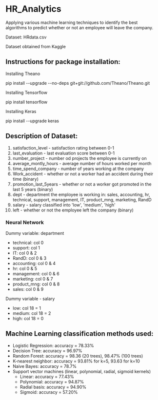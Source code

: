 # HR_Analytics
Applying various machine learning techniques to identify the best algorithms to predict whether or not an employee will leave the company.

Dataset: HRdata.csv

Dataset obtained from Kaggle

## Instructions for package installation:

Installing Theano

pip install --upgrade --no-deps git+git://github.com/Theano/Theano.git

Installing Tensorflow

pip install tensorflow

Installing Keras

pip install --upgrade keras

## Description of Dataset:

1. satisfaction_level - satisfaction rating between 0-1
2. last_evaluation - last evaluation score between 0-1
3. number_project - number od projects the employee is currently on
4. average_montly_hours - average number of hours worked per month
5. time_spend_company - number of years working at the company
6. Work_accident - whether or not a worker had an accident during their time (binary)
7. promotion_last_5years - whether or not a worker got promoted in the last 5 years (binary)
8. dept - department the employee is working in: sales, accounting, hr, technical, support, management, IT, product_mng, marketing, RandD
9. salary - salary classified into 'low', 'medium', 'high'
10. left - whether or not the employee left the company (binary)

### Neural Network

Dummy variable: department
- technical: col 0
- support: col 1
- IT: col 0 & 2
- RandD: col 0 & 3
- accounting: col 0 & 4
- hr: col 0 & 5
- management: col 0 & 6
- marketing: col 0 & 7
- product_mng: col 0 & 8
- sales: col 0 & 9

Dummy variable - salary
- low: col 18 = 1
- medium: col 18 = 2
- high: col 18 = 0

## Machine Learning classification methods used:

- Logistic Regression: accuracy = 78.33%
- Decision Tree: accuracy = 96.97%
- Random Forest: accuracy = 98.36 (20 trees), 98.47% (100 trees)
- K-nearest neighbor: accuracy = 93.81% for k=5, 93.63 for k=10
- Naive Bayes: accuracy = 78.7%
- Support vector machines (linear, polynomial, radial, sigmoid kernels)
  - Linear: accuracy = 77.43%
  - Polynomial: accuracy = 94.87%
  - Radial basis: accuracy = 94.90%
  - Sigmoid: accuracy = 57.20%
